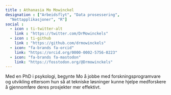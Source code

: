 ```yaml
---
title : Athanasia Mo Mowinckel
designation : ["Arbeidsflyt", "Data prosessering",
  "Nettapplikasjoner", "R"]
social :
  - icon : ti-twitter-alt
    link : "https://twitter.com/DrMowinckels"
  - icon : ti-github 
    link : "https://github.com/drmowinckels"
  - icon: "fa-brands fa-orcid"
    link: "https://orcid.org/0000-0002-5756-0223"
  - icon: "fa-brands fa-mastodon"
    link: "https://fosstodon.org/@Drmowinckels"
---
```


Med en PhD i psykologi, begynte Mo å jobbe med forskningsprogramvare og utvikling ettersom hun så at tekniske løsninger kunne hjelpe medforskere å gjennomføre deres prosjekter mer effektivt.

<!-- more -->

